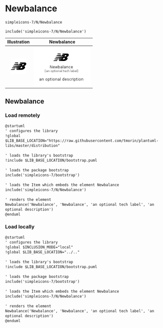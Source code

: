 # Newbalance


```text
simpleicons-7/N/Newbalance
```

```text
include('simpleicons-7/N/Newbalance')
```



| Illustration | Newbalance |
| :---: | :---: |
| ![illustration for Illustration](../../simpleicons-7/N/Newbalance.png) | ![illustration for Newbalance](../../simpleicons-7/N/Newbalance.Local.png) |




## Newbalance

### Load remotely
```plantuml
@startuml
' configures the library
!global $LIB_BASE_LOCATION="https://raw.githubusercontent.com/tmorin/plantuml-libs/master/distribution"

' loads the library's bootstrap
!include $LIB_BASE_LOCATION/bootstrap.puml

' loads the package bootstrap
include('simpleicons-7/bootstrap')

' loads the Item which embeds the element Newbalance
include('simpleicons-7/N/Newbalance')

' renders the element
Newbalance('Newbalance', 'Newbalance', 'an optional tech label', 'an optional description')
@enduml
```

### Load locally
```plantuml
@startuml
' configures the library
!global $INCLUSION_MODE="local"
!global $LIB_BASE_LOCATION="../.."

' loads the library's bootstrap
!include $LIB_BASE_LOCATION/bootstrap.puml

' loads the package bootstrap
include('simpleicons-7/bootstrap')

' loads the Item which embeds the element Newbalance
include('simpleicons-7/N/Newbalance')

' renders the element
Newbalance('Newbalance', 'Newbalance', 'an optional tech label', 'an optional description')
@enduml
```

